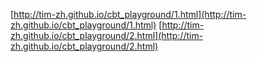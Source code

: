 [http://tim-zh.github.io/cbt_playground/1.html](http://tim-zh.github.io/cbt_playground/1.html)
[http://tim-zh.github.io/cbt_playground/2.html](http://tim-zh.github.io/cbt_playground/2.html)